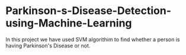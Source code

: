 # Parkinson-s-Disease-Detection-using-Machine-Learning
In this project we have used SVM algorithim to find whether a person is having Parkinson's Disease or not.
